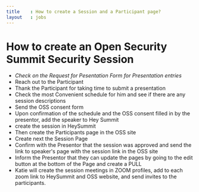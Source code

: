 ```yaml
---
title    : How to create a Session and a Participant page?
layout   : jobs
---
```


# How to create an Open Security Summit Security Session

 - *Check on the Request for Pesentation Form for Presentation entries*
  - Reach out to the Participant
  - Thank the Participant for taking time to submit a presentation
  - Check the most  Convenient schedule for him and see if there are any session descriptions 
  - Send the OSS consent form
  - Upon confirmation of the schedule and the OSS consent filled in by the presentor, add the speaker to Hey Summit
  - create the session in HeySummit
  - Then create the Participants page in the OSS site
  - Create next the Session Page
  - Confirm with the Presentor that the session was approved and send the link to speaker's page with the session link in the OSS site
  - Inform the Presentor that they can update the pages by going to the edit button at the bottom of the Page and create a PULL 
  - Katie will create the session meetings in ZOOM profiles, add to each zoom link to HeySummit and OSS website, and send invites to the participants.
